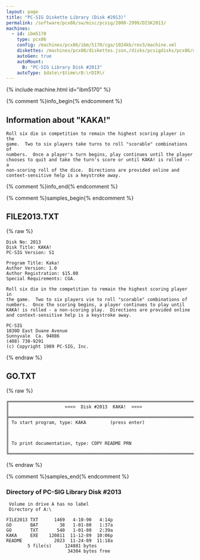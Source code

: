 ```yaml
---
layout: page
title: "PC-SIG Diskette Library (Disk #2013)"
permalink: /software/pcx86/sw/misc/pcsig/2000-2999/DISK2013/
machines:
  - id: ibm5170
    type: pcx86
    config: /machines/pcx86/ibm/5170/cga/1024kb/rev3/machine.xml
    diskettes: /machines/pcx86/diskettes.json,/disks/pcsigdisks/pcx86/diskettes.json
    autoGen: true
    autoMount:
      B: "PC-SIG Library Disk #2013"
    autoType: $date\r$time\rB:\rDIR\r
---
```


{% include machine.html id="ibm5170" %}

{% comment %}info_begin{% endcomment %}

## Information about "KAKA!"

    Roll six die in competition to remain the highest scoring player in the
    game.  Two to six players take turns to roll "scorable" combinations of
    numbers.  Once a player's turn begins, play continues until the player
    chooses to quit and take the turn's score or until KAKA! is rolled -- a
    non-scoring roll of the dice.  Directions are provided online and
    context-sensitive help is a keystroke away.
{% comment %}info_end{% endcomment %}

{% comment %}samples_begin{% endcomment %}

## FILE2013.TXT

{% raw %}
```
Disk No: 2013                                                           
Disk Title: KAKA!                                                       
PC-SIG Version: S1                                                      
                                                                        
Program Title: Kaka!                                                    
Author Version: 1.0                                                     
Author Registration: $15.00                                             
Special Requirements: CGA.                                  
                                                                        
Roll six die in the competition to remain the highest scoring player in 
the game.  Two to six players vie to roll "scorable" combinations of    
numbers.  Once the scoring begins, a player continues to play until     
KAKA! is rolled - a non-scoring play.  Directions are provided online   
and context-sensitive help is a keystroke away.                         
                                                                        
PC-SIG                                                                  
1030D East Duane Avenue                                                 
Sunnyvale  Ca. 94086                                                    
(408) 730-9291                                                          
(c) Copyright 1989 PC-SIG, Inc.                                         
```
{% endraw %}

## GO.TXT

{% raw %}
```
╔═════════════════════════════════════════════════════════════════════════╗
║                     <<<<  Disk #2013  KAKA!  >>>>                       ║
╠═════════════════════════════════════════════════════════════════════════╣
║ To start program, type: KAKA         (press enter)                      ║
║                                                                         ║
║ To print documentation, type: COPY README PRN                           ║
╚═════════════════════════════════════════════════════════════════════════╝
```
{% endraw %}

{% comment %}samples_end{% endcomment %}

### Directory of PC-SIG Library Disk #2013

     Volume in drive A has no label
     Directory of A:\

    FILE2013 TXT      1469   4-10-90   4:14p
    GO       BAT        38   1-01-80   1:37a
    GO       TXT       540   1-01-80   2:39a
    KAKA     EXE    120811  11-12-89  10:06p
    README            2023  11-24-89  11:18a
            5 file(s)     124881 bytes
                           34304 bytes free
